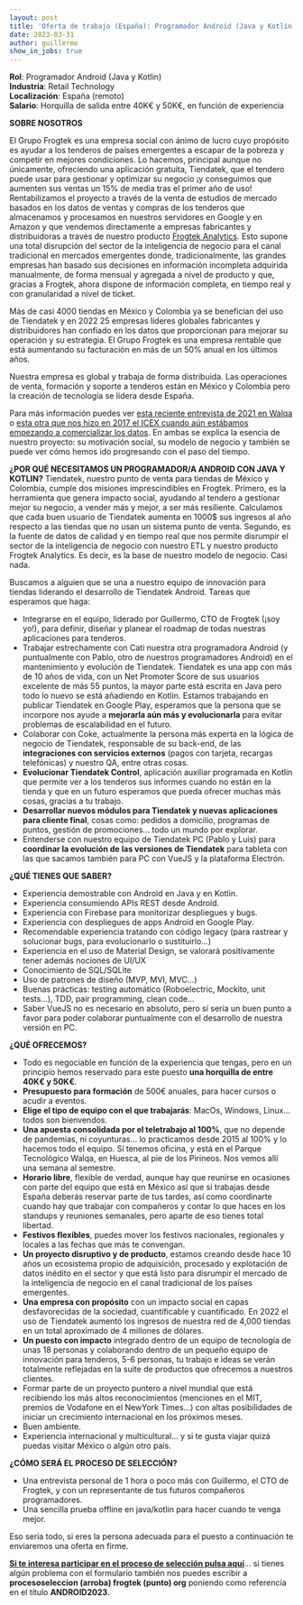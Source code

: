 ```yaml
---
layout: post
title: 'Oferta de trabajo (España): Programador Android (Java y Kotlin) (BORRADOR)'
date: 2023-03-31 
author: guillermo
show_in_jobs: true
---
```


**Rol**: Programador Android (Java y Kotlin)  
**Industria**: Retail Technology  
**Localización**: España (remoto)  
**Salario**: Horquilla de salida entre 40K€ y 50K€, en función de experiencia

**SOBRE NOSOTROS**

El Grupo Frogtek es una empresa social con ánimo de lucro cuyo propósito es ayudar a los tenderos de países emergentes a escapar de la pobreza y competir en mejores condiciones. Lo hacemos, principal aunque no únicamente, ofreciendo una aplicación gratuita, Tiendatek, que el tendero puede usar para gestionar y optimizar su negocio ¡y conseguimos que aumenten sus ventas un 15% de media tras el primer año de uso! Rentabilizamos el proyecto a través de la venta de estudios de mercado basados en los datos de ventas y compras de los tenderos que almacenamos y procesamos en nuestros servidores en Google y en Amazon y que vendemos directamente a empresas fabricantes y distribuidoras a través de nuestro producto [Frogtek Analytics](https://frogtek.org/analytics/). Esto supone una total disrupción del sector de la inteligencia de negocio para el canal tradicional en mercados emergentes donde, tradicionalmente, las grandes empresas han basado sus decisiones en información incompleta adquirida manualmente, de forma mensual y agregada a nivel de producto y que, gracias a Frogtek, ahora dispone de información completa, en tiempo real y con granularidad a nivel de ticket.

Más de casi 4000 tiendas en México y Colombia ya se benefician del uso de Tiendatek y en 2022 25 empresas líderes globales fabricantes y distribuidores han confiado en los datos que proporcionan para mejorar su operación y su estrategia. El Grupo Frogtek es una empresa rentable que está aumentando su facturación en más de un 50% anual en los últimos años.

Nuestra empresa es global y trabaja de forma distribuida. Las operaciones de venta, formación y soporte a tenderos están en México y Colombia pero la creación de tecnología se lidera desde España.

Para más información puedes ver [esta reciente entrevista de 2021 en Walqa](https://www.youtube.com/watch?v=iuE7GtV3dgs) o [esta otra que nos hizo en 2017 el ICEX cuando aún estábamos empezando a comercializar los datos](https://www.youtube.com/watch?v=BoDtuEUO328). En ambas se explica la esencia de nuestro proyecto: su motivación social, su modelo de negocio y también se puede ver cómo hemos ido progresando con el paso del tiempo.

**¿POR QUÉ NECESITAMOS UN PROGRAMADOR/A ANDROID CON JAVA Y KOTLIN?**
Tiendatek, nuestro punto de venta para tiendas de México y Colombia, cumple dos misiones imprescindibles en Frogtek. Primero, es la herramienta que genera impacto social, ayudando al tendero a gestionar mejor su negocio, a vender más y mejor, a ser más resiliente. Calculamos que cada buen usuario de Tiendatek aumenta en 1000$ sus ingresos al año respecto a las tiendas que no usan un sistema punto de venta. Segundo, es la fuente de datos de calidad y en tiempo real que nos permite disrumpir el sector de la inteligencia de negocio con nuestro ETL y nuestro producto Frogtek Analytics. Es decir, es la base de nuestro modelo de negocio. Casi nada.

Buscamos a alguien que se una a nuestro equipo de innovación para tiendas liderando el desarrollo de Tiendatek Android. Tareas que esperamos que haga:
- Integrarse en el equipo, liderado por Guillermo, CTO de Frogtek (¡soy yo!), para definir, diseñar y planear el roadmap de todas nuestras aplicaciones para tenderos.
- Trabajar estrechamente con Cati nuestra otra programadora Android (y puntualmente con Pablo, otro de nuestros programadores Android) en el mantenimiento y evolución de Tiendatek. Tiendatek es una app con más de 10 años de vida, con un Net Promoter Score de sus usuarios excelente de más 55 puntos, la mayor parte está escrita en Java pero todo lo nuevo se está añadiendo en Kotlin. Estamos trabajando en publicar Tiendatek en Google Play, esperamos que la persona que se incorpore nos ayude a **mejorarla aún más y evolucionarla** para evitar problemas de escalabilidad en el futuro.
- Colaborar con Coke, actualmente la persona más experta en la lógica de negocio de Tiendatek, responsable de su back-end, de las **integraciones con servicios externos** (pagos con tarjeta, recargas telefónicas) y nuestro QA, entre otras cosas.
- **Evolucionar Tiendatek Control**, aplicación auxiliar programada en Kotlin que permite ver a los tenderos sus informes cuando no están en la tienda y que en un futuro esperamos que pueda ofrecer muchas más cosas, gracias a tu trabajo.
- **Desarrollar nuevos módulos para Tiendatek y nuevas aplicaciones para cliente final**, cosas como: pedidos a domicilio, programas de puntos, gestión de promociones... todo un mundo por explorar.
- Entenderse con nuestro equipo de Tiendatek PC (Pablo y Luis) para **coordinar la evolución de las versiones de Tiendatek** para tableta con las que sacamos también para PC con VueJS y la plataforma Electrón.

**¿QUÉ TIENES QUE SABER?**
- Experiencia demostrable con Android en Java y en Kotlin.
- Experiencia consumiendo APIs REST desde Android.
- Experiencia con Firebase para monitorizar despliegues y bugs.
- Experiencia con despliegues de apps Android en Google Play.
- Recomendable experiencia tratando con código legacy (para rastrear y solucionar bugs, para evolucionarlo o sustituirlo…)
- Experiencia en el uso de Material Design, se valorará positivamente tener además nociones de UI/UX
- Conocimiento de SQL/SQLite
- Uso de patrones de diseño (MVP, MVI, MVC…)
- Buenas prácticas: testing automático (Roboelectric, Mockito, unit tests…), TDD, pair programming, clean code...
- Saber VueJS no es necesario en absoluto, pero sí sería un buen punto a favor para poder colaborar puntualmente con el desarrollo de nuestra versión en PC.

**¿QUÉ OFRECEMOS?**

- Todo es negociable en función de la experiencia que tengas, pero en un principio hemos reservado para este puesto **una horquilla de entre 40K€ y 50K€**.
- **Presupuesto para formación** de 500€ anuales, para hacer cursos o acudir a eventos.
- **Elige el tipo de equipo con el que trabajarás**: MacOs, Windows, Linux... todos son bienvendos.
- **Una apuesta consolidada por el teletrabajo al 100%**, que no depende de pandemias, ni coyunturas… lo practicamos desde 2015 al 100% y lo hacemos todo el equipo. Sí tenemos oficina, y está en el Parque Tecnológico Walqa, en Huesca, al pie de los Pirineos. Nos vemos allí una semana al semestre.
- **Horario libre**, flexible de verdad, aunque hay que reunirse en ocasiones con parte del equipo que está en México así que si trabajas desde España deberás reservar parte de tus tardes, así como coordinarte cuando hay que trabajar con compañeros y contar lo que haces en los standups y reuniones semanales, pero aparte de eso tienes total libertad.
- **Festivos flexibles**, puedes mover los festivos nacionales, regionales y locales a las fechas que más te convengan.
- **Un proyecto disruptivo y de producto**, estamos creando desde hace 10 años un ecosistema propio de adquisición, procesado y explotación de datos inédito en el sector y que está listo para disrumpir el mercado de la inteligencia de negocio en el canal tradicional de los países emergentes.
- **Una empresa con propósito** con un impacto social en capas desfavorecidas de la sociedad, cuantificable y cuantificado. En 2022 el uso de Tiendatek aumentó los ingresos de nuestra red de 4,000 tiendas en un total aproximado de 4 millones de dólares.
- **Un puesto con impacto** integrado dentro de un equipo de tecnología de unas 18 personas y colaborando dentro de un pequeño equipo de innovación para tenderos, 5-6 personas, tu trabajo e ideas se verán totalmente reflejadas en la suite de productos que ofrecemos a nuestros clientes.
- Formar parte de un proyecto puntero a nivel mundial que está recibiendo los más altos reconocimientos (menciones en el MIT, premios de Vodafone en el NewYork Times…) con altas posibilidades de iniciar un crecimiento internacional en los próximos meses.
- Buen ambiente.
- Experiencia internacional y multicultural… y si te gusta viajar quizá puedas visitar México o algún otro país.

**¿CÓMO SERÁ EL PROCESO DE SELECCIÓN?**

- Una entrevista personal de 1 hora o poco más con Guillermo, el CTO de Frogtek, y con un representante de tus futuros compañeros programadores.
- Una sencilla prueba offline en java/kotlin para hacer cuando te venga mejor.

Eso sería todo, si eres la persona adecuada para el puesto a continuación te enviaremos una oferta en firme.

[**Si te interesa participar en el proceso de selección pulsa aquí**](https://form.jotform.com/211392234099355?codigo=ANDROID2023)... si tienes algún problema con el formulario también nos puedes escribir a **procesoseleccion (arroba) frogtek (punto) org** poniendo como referencia en el título **ANDROID2023**.


